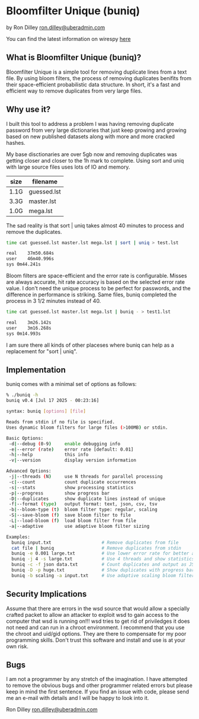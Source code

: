 # Bloomfilter Unique (buniq)

by Ron Dilley <ron.dilley@uberadmin.com>

You can find the latest information on wirespy [here](http://www.uberadmin.com/Projects/buniq/ "Bloomfilter Unique")

## What is Bloomfilter Unique (buniq)?

Bloomfilter Unique is a simple tool for removing duplicate lines from a
text file.  By using bloom filters, the process of removing duplicates
benifits from their space-efficient probabilistic data structure.  In
short, it's a fast and efficient way to remove duplicates from very large
files.

## Why use it?

I built this tool to address a problem I was having removing
duplicate password from very large dictionaries that just keep
growing and growing based on new published datasets along with
more and more cracked hashes.

My base disctionaries are over 5gb now and removing duplicates
was getting closer and closer to the 1h mark to complete.  Using
sort and uniq with large source files uses lots of IO and memory.

| size | filename |
| ---- | -------- |
| 1.1G | guessed.lst |
| 3.3G | master.lst |
| 1.0G | mega.lst |

The sad reality is that sort | uniq takes almost 40 minutes to
process and remove the duplicates.

```sh
time cat guessed.lst master.lst mega.lst | sort | uniq > test.lst

real	37m50.684s
user	46m40.996s
sys	0m44.241s
```

Bloom filters are space-efficient and the error rate is configurable.
Misses are always accurate, hit rate accuracy is based on the selected
error rate value.  I don't need the unique process to be perfect for
passwords, and the difference in performance is striking.  Same files,
buniq completed the process in 3 1/2 minutes instead of 40.

```sh
time cat guessed.lst master.lst mega.lst | buniq - > test1.lst

real	3m26.142s
user	3m16.268s
sys	0m14.993s
```

I am sure there all kinds of other placeses where buniq can help as
a replacement for "sort | uniq".

## Implementation

buniq comes with a minimal set of options as follows:

```sh
% ./buniq -h
buniq v0.4 [Jul 17 2025 - 00:23:16]

syntax: buniq [options] [file]

Reads from stdin if no file is specified.
Uses dynamic bloom filters for large files (>100MB) or stdin.

Basic Options:
 -d|--debug (0-9)     enable debugging info
 -e|--error (rate)    error rate [default: 0.01]
 -h|--help            this info
 -v|--version         display version information

Advanced Options:
 -j|--threads (N)     use N threads for parallel processing
 -c|--count           count duplicate occurrences
 -s|--stats           show processing statistics
 -p|--progress        show progress bar
 -D|--duplicates      show duplicate lines instead of unique
 -f|--format (type)   output format: text, json, csv, tsv
 -b|--bloom-type (t)  bloom filter type: regular, scaling
 -S|--save-bloom (f)  save bloom filter to file
 -L|--load-bloom (f)  load bloom filter from file
 -a|--adaptive        use adaptive bloom filter sizing

Examples:
  buniq input.txt                   # Remove duplicates from file
  cat file | buniq                  # Remove duplicates from stdin
  buniq -e 0.001 large.txt          # Use lower error rate for better accuracy
  buniq -j 4 -s large.txt           # Use 4 threads and show statistics
  buniq -c -f json data.txt         # Count duplicates and output as JSON
  buniq -D -p huge.txt              # Show duplicates with progress bar
  buniq -b scaling -a input.txt     # Use adaptive scaling bloom filter
```

## Security Implications

Assume that there are errors in the wsd source that
would allow a specially crafted packet to allow an attacker
to exploit wsd to gain access to the computer that wsd is
running on!!!  wsd tries to get rid of priviledges it does
not need and can run in a chroot environment.  I recommend
that you use the chroot and uid/gid options.  They are there
to compensate for my poor programming skills.  Don't trust
this software and install and use is at your own risk.

## Bugs

I am not a programmer by any stretch of the imagination.  I
have attempted to remove the obvious bugs and other
programmer related errors but please keep in mind the first
sentence.  If you find an issue with code, please send me
an e-mail with details and I will be happy to look into
it.

Ron Dilley
ron.dilley@uberadmin.com
